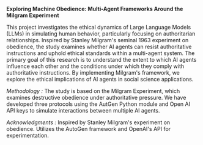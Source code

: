 **Exploring Machine Obedience: Multi-Agent Frameworks Around the Milgram Experiment**

This project investigates the ethical dynamics of Large Language Models (LLMs) in simulating human behavior, particularly focusing on authoritarian relationships. Inspired by Stanley Milgram's seminal 1963 experiment on obedience, the study examines whether AI agents can resist authoritative instructions and uphold ethical standards within a multi-agent system.
The primary goal of this research is to understand the extent to which AI agents influence each other and the conditions under which they comply with authoritative instructions. By implementing Milgram's framework, we explore the ethical implications of AI agents in social science applications.

*Methodology :*
The study is based on the Milgram Experiment, which examines destructive obedience under authoritative pressure. 
We have developed three protocols using the AutGen Python module and Open AI API keys to simulate interactions between multiple AI agents.

*Acknowledgments :*
Inspired by Stanley Milgram's experiment on obedience.
Utilizes the AutoGen framework and OpenAI's API for experimentation.
